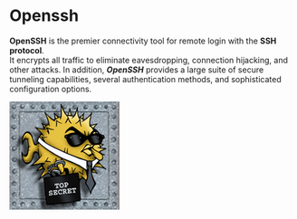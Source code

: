 # Openssh

**OpenSSH** is the premier connectivity tool for remote login with the **SSH protocol**.<br>
It encrypts all traffic to eliminate eavesdropping, connection hijacking, and other attacks. In addition, ***OpenSSH*** provides a large suite of secure tunneling capabilities, several authentication methods, and sophisticated configuration options.

![Openssh](https://github.com/selvaraj-kuppusamy/port_forwading-virtualbox/blob/main/ssh/asset/OpenSSH_logo.png)
